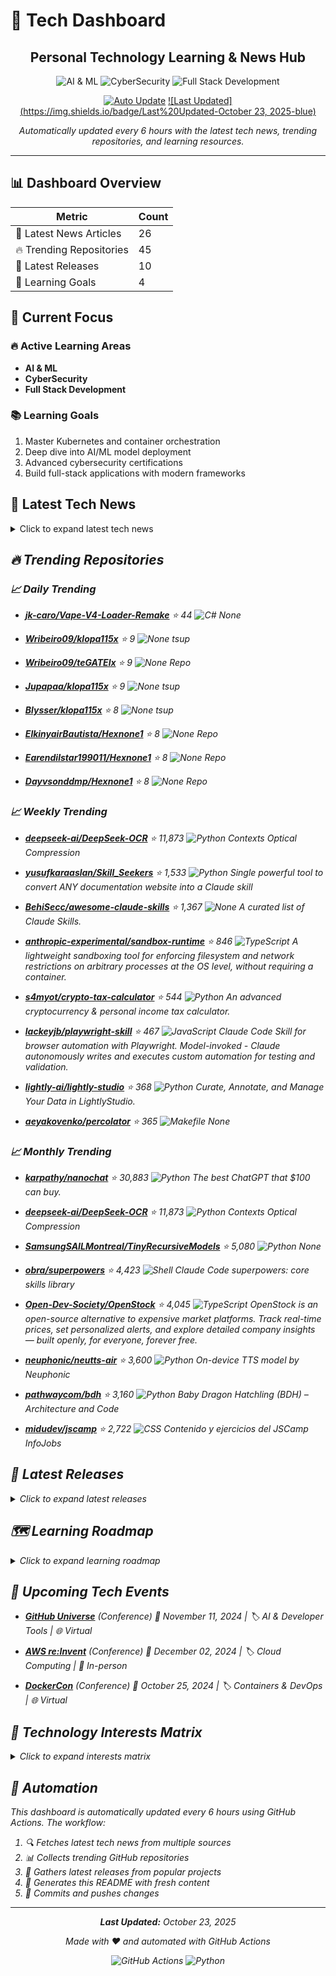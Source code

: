 # 🚀 Tech Dashboard

<div align="center">

## Personal Technology Learning & News Hub

![AI & ML](https://img.shields.io/badge/-AI%20&%20ML-blue) ![CyberSecurity](https://img.shields.io/badge/-CyberSecurity-red) ![Full Stack Development](https://img.shields.io/badge/-Full%20Stack%20Development-green)

[![Auto Update](https://img.shields.io/badge/Auto%20Update-Enabled-success)](https://github.com/yourusername/tech-dashboard/actions)
[![Last Updated](https://img.shields.io/badge/Last%20Updated-October 23, 2025-blue)](https://github.com/yourusername/tech-dashboard)

*Automatically updated every 6 hours with the latest tech news, trending repositories, and learning resources.*

</div>

---

## 📊 Dashboard Overview

| Metric | Count |
|--------|-------|
| 📰 Latest News Articles | 26 |
| 🔥 Trending Repositories | 45 |
| 🎯 Latest Releases | 10 |
| 🎯 Learning Goals | 4 |

## 🎯 Current Focus

### 🔥 Active Learning Areas

- **AI & ML**
- **CyberSecurity**
- **Full Stack Development**

### 📚 Learning Goals

1. Master Kubernetes and container orchestration
2. Deep dive into AI/ML model deployment
3. Advanced cybersecurity certifications
4. Build full-stack applications with modern frameworks

## 📰 Latest Tech News

<details>
<summary>Click to expand latest tech news</summary>

### 📑 Hacker News

- **[VortexNet: Neural network based on fluid dynamics](https://github.com/samim23/vortexnet)**
  *<p>Article URL: <a href="https://github.com/samim23/vortexnet">https://github.com/samim23/vortexnet</a></p>
<p>Comments URL: <a href="https://news.ycombinator.com/item?id=45676162">https://news.ycombi...*
  📅 Wed, 22 Oct 2025 22:51:58 +0000

- **[Iceland reports the presence of mosquitoes as climate warms](https://www.npr.org/2025/10/22/nx-s1-5582748/iceland-mosquitoes-first-time)**
  *<p>Article URL: <a href="https://www.npr.org/2025/10/22/nx-s1-5582748/iceland-mosquitoes-first-time">https://www.npr.org/2025/10/22/nx-s1-5582748/iceland-mosquitoes-first-time</a></p>
<p>Comments URL:...*
  📅 Wed, 22 Oct 2025 22:15:29 +0000

- **[InpharmD (YC W21) Is Hiring – NLP Engineer](https://inpharmd.com/jobs/inpharmd-is-hiring-ai-ml-engineer)**
  *<p>Article URL: <a href="https://inpharmd.com/jobs/inpharmd-is-hiring-ai-ml-engineer">https://inpharmd.com/jobs/inpharmd-is-hiring-ai-ml-engineer</a></p>
<p>Comments URL: <a href="https://news.ycombin...*
  📅 Wed, 22 Oct 2025 21:01:07 +0000

- **[YASA beats own power density record pushing electric motor to 59kW/kg benchmark](https://yasa.com/news/yasa-smashes-own-unofficial-power-density-world-record-pushing-state-of-the-art-electric-motor-to-staggering-new-59kw-kg-benchmark/)**
  *<p>Article URL: <a href="https://yasa.com/news/yasa-smashes-own-unofficial-power-density-world-record-pushing-state-of-the-art-electric-motor-to-staggering-new-59kw-kg-benchmark/">https://yasa.com/new...*
  📅 Wed, 22 Oct 2025 20:54:37 +0000

- **[Google flags Immich sites as dangerous](https://immich.app/blog/google-flags-immich-as-dangerous)**
  *<p>Article URL: <a href="https://immich.app/blog/google-flags-immich-as-dangerous">https://immich.app/blog/google-flags-immich-as-dangerous</a></p>
<p>Comments URL: <a href="https://news.ycombinator.c...*
  📅 Wed, 22 Oct 2025 20:53:49 +0000

- **[Rethinking CQRS: An Interview on OpenCQRS](https://docs.eventsourcingdb.io/blog/2025/10/23/rethinking-cqrs-an-interview-on-opencqrs/)**
  *<p>Article URL: <a href="https://docs.eventsourcingdb.io/blog/2025/10/23/rethinking-cqrs-an-interview-on-opencqrs/">https://docs.eventsourcingdb.io/blog/2025/10/23/rethinking-cqrs-an-interview-on-open...*
  📅 Wed, 22 Oct 2025 20:46:06 +0000

### 📑 TechCrunch

- **[Elon Musk frets over controlling Tesla’s ‘robot army’ as car biz rebounds slightly](https://techcrunch.com/2025/10/22/elon-musk-frets-over-controlling-teslas-robot-army-as-car-biz-rebounds/)**
  *Tesla's profit actually fell 37% compared to the same period last year, despite buyers rushing to take advantage of the expiring EV tax credit....*
  📅 Wed, 22 Oct 2025 23:05:00 +0000

- **[Snapchat makes its first open prompt AI Lens available for free in the US](https://techcrunch.com/2025/10/22/snapchat-makes-its-first-open-prompt-ai-lens-available-for-free-in-the-us/)**
  *Snapchat is expanding access to its AI-powered “Imagine Lens,” allowing all users to generate and edit images with custom prompts for free....*
  📅 Wed, 22 Oct 2025 21:25:30 +0000

- **[Why Cohere’s ex-AI research lead is betting against the scaling race](https://techcrunch.com/2025/10/22/why-coheres-ex-ai-research-lead-is-betting-against-the-scaling-race/)**
  *Cohere's former VP of AI research, Sara Hooker, is launching a new startup to build AI models that can adapt to their environment....*
  📅 Wed, 22 Oct 2025 20:52:17 +0000

- **[OpenAI requested memorial attendee list in ChatGPT suicide lawsuit](https://techcrunch.com/2025/10/22/openai-requested-memorial-attendee-list-in-chatgpt-suicide-lawsuit/)**
  *The new information comes as the Raines family updated its lawsuit against OpenAI. The family first filed a wrongful death suit against OpenAI in August after alleging their son had taken his own life...*
  📅 Wed, 22 Oct 2025 20:49:19 +0000

- **[OpenAI’s Atlas is more about ChatGPT than the web](https://techcrunch.com/2025/10/22/openais-atlas-is-more-about-chatgpt-than-the-web/)**
  *OpenAI's new browser is a surface for the company to distribute ChatGPT and develop new AI features rather than improving core web experience....*
  📅 Wed, 22 Oct 2025 18:51:43 +0000

- **[Amazon unveils AI smart glasses for its delivery drivers](https://techcrunch.com/2025/10/22/amazon-unveils-ai-smart-glasses-for-its-delivery-drivers/)**
  *Amazon likely hopes that the new glasses will shave valuable time off of each delivery by providing delivery drivers with detailed directions and information about hazards directly in their line of si...*
  📅 Wed, 22 Oct 2025 18:33:34 +0000

### 📑 Dev.to

- **[a introduction to deepseek API](https://dev.to/sengseng/a-introduction-to-deepseek-api-b92)**
  *<ol>
<li><p>The DeepSeek API is compatible with OpenAI's. You can directly use the OpenAI SDK to access the DeepSeek API by simply modifying the configuration.</p></li>
<li><p>For compatibility with O...*
  📅 Thu, 23 Oct 2025 00:54:18 +0000

- **[LLM evaluation: a quick overview of Stax](https://dev.to/lethargicpanda/llm-evaluation-a-quick-overview-of-stax-51km)**
  *<p><em>The views and opinions expressed on this blog are my own and do not reflect those of my employer. Additionally, any solutions, APIs, or products mentioned are for informational and discussion p...*
  📅 Thu, 23 Oct 2025 00:38:46 +0000

</details>

## 🔥 Trending Repositories

### 📈 Daily Trending

- **[jk-caro/Vape-V4-Loader-Remake](https://github.com/jk-caro/Vape-V4-Loader-Remake)** ⭐ 44
  ![C#](https://img.shields.io/badge/-C#-lightgrey)
  None

- **[Wribeiro09/klopa115x](https://github.com/Wribeiro09/klopa115x)** ⭐ 9
  ![None](https://img.shields.io/badge/-None-lightgrey)
  tsup

- **[Wribeiro09/teGATElx](https://github.com/Wribeiro09/teGATElx)** ⭐ 9
  ![None](https://img.shields.io/badge/-None-lightgrey)
  Repo

- **[Jupapaa/klopa115x](https://github.com/Jupapaa/klopa115x)** ⭐ 9
  ![None](https://img.shields.io/badge/-None-lightgrey)
  tsup

- **[Blysser/klopa115x](https://github.com/Blysser/klopa115x)** ⭐ 8
  ![None](https://img.shields.io/badge/-None-lightgrey)
  tsup

- **[ElkinyairBautista/Hexnone1](https://github.com/ElkinyairBautista/Hexnone1)** ⭐ 8
  ![None](https://img.shields.io/badge/-None-lightgrey)
  Repo

- **[Earendilstar199011/Hexnone1](https://github.com/Earendilstar199011/Hexnone1)** ⭐ 8
  ![None](https://img.shields.io/badge/-None-lightgrey)
  Repo

- **[Dayvsonddmp/Hexnone1](https://github.com/Dayvsonddmp/Hexnone1)** ⭐ 8
  ![None](https://img.shields.io/badge/-None-lightgrey)
  Repo

### 📈 Weekly Trending

- **[deepseek-ai/DeepSeek-OCR](https://github.com/deepseek-ai/DeepSeek-OCR)** ⭐ 11,873
  ![Python](https://img.shields.io/badge/-Python-blue)
  Contexts Optical Compression

- **[yusufkaraaslan/Skill_Seekers](https://github.com/yusufkaraaslan/Skill_Seekers)** ⭐ 1,533
  ![Python](https://img.shields.io/badge/-Python-blue)
  Single powerful tool to convert ANY documentation website into a Claude skill

- **[BehiSecc/awesome-claude-skills](https://github.com/BehiSecc/awesome-claude-skills)** ⭐ 1,367
  ![None](https://img.shields.io/badge/-None-lightgrey)
  A curated list of Claude Skills.

- **[anthropic-experimental/sandbox-runtime](https://github.com/anthropic-experimental/sandbox-runtime)** ⭐ 846
  ![TypeScript](https://img.shields.io/badge/-TypeScript-blue)
  A lightweight sandboxing tool for enforcing filesystem and network restrictions on arbitrary processes at the OS level, without requiring a container.

- **[s4myot/crypto-tax-calculator](https://github.com/s4myot/crypto-tax-calculator)** ⭐ 544
  ![Python](https://img.shields.io/badge/-Python-blue)
  An advanced cryptocurrency & personal income tax calculator.

- **[lackeyjb/playwright-skill](https://github.com/lackeyjb/playwright-skill)** ⭐ 467
  ![JavaScript](https://img.shields.io/badge/-JavaScript-yellow)
  Claude Code Skill for browser automation with Playwright. Model-invoked - Claude autonomously writes and executes custom automation for testing and validation.

- **[lightly-ai/lightly-studio](https://github.com/lightly-ai/lightly-studio)** ⭐ 368
  ![Python](https://img.shields.io/badge/-Python-blue)
  Curate, Annotate, and Manage Your Data in LightlyStudio.

- **[aeyakovenko/percolator](https://github.com/aeyakovenko/percolator)** ⭐ 365
  ![Makefile](https://img.shields.io/badge/-Makefile-lightgrey)
  None

### 📈 Monthly Trending

- **[karpathy/nanochat](https://github.com/karpathy/nanochat)** ⭐ 30,883
  ![Python](https://img.shields.io/badge/-Python-blue)
  The best ChatGPT that $100 can buy.

- **[deepseek-ai/DeepSeek-OCR](https://github.com/deepseek-ai/DeepSeek-OCR)** ⭐ 11,873
  ![Python](https://img.shields.io/badge/-Python-blue)
  Contexts Optical Compression

- **[SamsungSAILMontreal/TinyRecursiveModels](https://github.com/SamsungSAILMontreal/TinyRecursiveModels)** ⭐ 5,080
  ![Python](https://img.shields.io/badge/-Python-blue)
  None

- **[obra/superpowers](https://github.com/obra/superpowers)** ⭐ 4,423
  ![Shell](https://img.shields.io/badge/-Shell-lightgrey)
  Claude Code superpowers: core skills library

- **[Open-Dev-Society/OpenStock](https://github.com/Open-Dev-Society/OpenStock)** ⭐ 4,045
  ![TypeScript](https://img.shields.io/badge/-TypeScript-blue)
  OpenStock is an open-source alternative to expensive market platforms. Track real-time prices, set personalized alerts, and explore detailed company insights — built openly, for everyone, forever free.

- **[neuphonic/neutts-air](https://github.com/neuphonic/neutts-air)** ⭐ 3,600
  ![Python](https://img.shields.io/badge/-Python-blue)
  On-device TTS model by Neuphonic

- **[pathwaycom/bdh](https://github.com/pathwaycom/bdh)** ⭐ 3,160
  ![Python](https://img.shields.io/badge/-Python-blue)
  Baby Dragon Hatchling (BDH) – Architecture and Code

- **[midudev/jscamp](https://github.com/midudev/jscamp)** ⭐ 2,722
  ![CSS](https://img.shields.io/badge/-CSS-lightgrey)
  Contenido y ejercicios del JSCamp InfoJobs

## 🚀 Latest Releases

<details>
<summary>Click to expand latest releases</summary>

### 📦 microsoft/vscode

**[September 2025 Recovery 1](https://github.com/microsoft/vscode/releases/tag/1.105.1)** `1.105.1`

📅 Released: October 15, 2025

The update addresses these [issues](https://github.com/Microsoft/vscode/issues?q=is%3Aissue+milestone%3A%22September+2025+Recovery+1%22+is%3Aclosed+).

For the complete release notes go to [Updates]...

---

### 📦 facebook/react

**[19.2.0 (Oct 1, 2025)](https://github.com/facebook/react/releases/tag/v19.2.0)** `v19.2.0`

📅 Released: October 01, 2025

Below is a list of all new features, APIs, and bug fixes.

Read the [React 19.2 release post](https://react.dev/blog/2025/10/01/react-19-2) for more information.

## New React Features

- [`<Act...

---

### 📦 angular/angular

**[20.3.7](https://github.com/angular/angular/releases/tag/20.3.7)** `20.3.7`

📅 Released: October 22, 2025

### animations
| Commit | Description |
| -- | -- |
| [![fix - bd38cd45a5](https://img.shields.io/badge/bd38cd45a5-fix-green)](https://github.com/angular/angular/commit/bd38cd45a5fb81e92b91e582d7b13aa...

---

### 📦 vuejs/vue

**[v2.7.16 "Swan Song"](https://github.com/vuejs/vue/releases/tag/v2.7.16)** `v2.7.16`

📅 Released: December 24, 2023

**This is the final release for Vue 2.**

Vue 2 will reach End of Life on December 31st, 2023. For more details, please read this [blog post](https://blog.vuejs.org/posts/vue-2-eol).

Please refer...

---

### 📦 tensorflow/tensorflow

**[TensorFlow 2.20.0](https://github.com/tensorflow/tensorflow/releases/tag/v2.20.0)** `v2.20.0`

📅 Released: August 13, 2025

# Release 2.20.0

## TensorFlow

### Breaking Changes

* The `tensorflow-io-gcs-filesystem` package is now optional, due its uncertain, and limited support. To install it alongside `tensorflow`,...

---

### 📦 pytorch/pytorch

**[2.9 Release Notes](https://github.com/pytorch/pytorch/releases/tag/v2.9.0)** `v2.9.0`

📅 Released: October 15, 2025

# PyTorch 2.9.0 Release Notes
- [Highlights](#highlights)
- [Backwards Incompatible Changes](#backwards-incompatible-changes)
- [Deprecations](#deprecations)
- [New Features](#new-features)
- [Im...

---

### 📦 kubernetes/kubernetes

**[Kubernetes v1.34.1](https://github.com/kubernetes/kubernetes/releases/tag/v1.34.1)** `v1.34.1`

📅 Released: September 10, 2025


See [kubernetes-announce@](https://groups.google.com/forum/#!forum/kubernetes-announce). Additional binary downloads are linked in the [CHANGELOG](https://github.com/kubernetes/kubernetes/blob/master...

---

### 📦 docker/compose

**[v2.40.2](https://github.com/docker/compose/releases/tag/v2.40.2)** `v2.40.2`

📅 Released: October 22, 2025

## What's Changed
* Compose can't create a tar with adequate uid:gid ownership by @ndeloof in https://github.com/docker/compose/pull/13299
* fail build if minimal required version of buildx isn't in...

---

### 📦 nodejs/node

**[2025-10-15, Version 25.0.0 (Current), @RafaelGSS](https://github.com/nodejs/node/releases/tag/v25.0.0)** `v25.0.0`

📅 Released: October 15, 2025

Node.js 25 is here! We have upgraded V8 to **14.1**, bringing major `JSON.stringify`
performance improvements, built-in `Uint8Array` base64/hex conversion, and ongoing
WebAssembly and JIT pipeline o...

---

### 📦 rust-lang/rust

**[Rust 1.90.0](https://github.com/rust-lang/rust/releases/tag/1.90.0)** `1.90.0`

📅 Released: September 18, 2025

<a id="1.90-Language"></a>

## Language

- [Split up the `unknown_or_malformed_diagnostic_attributes` lint](https://github.com/rust-lang/rust/pull/140717). This lint has been split up into four finer-...

---

</details>

## 🗺️ Learning Roadmap

<details>
<summary>Click to expand learning roadmap</summary>

### 🟡 Programming Languages

**Priority:** Medium | **Estimated Time:** 3-6 months

**Skills to Learn:**
- [ ] Java
- [ ] Python
- [ ] JavaScript
- [ ] TypeScript
- [ ] Go

### 🟡 Frameworks

**Priority:** Medium | **Estimated Time:** 3-6 months

**Skills to Learn:**
- [ ] React
- [ ] Spring Boot
- [ ] Django
- [ ] Node.js
- [ ] Next.js

### 🟡 Cybersecurity

**Priority:** Medium | **Estimated Time:** 3-6 months

**Skills to Learn:**
- [ ] Penetration Testing
- [ ] Web Security
- [ ] Network Security
- [ ] OWASP

### 🟡 Ai Ml

**Priority:** Medium | **Estimated Time:** 3-6 months

**Skills to Learn:**
- [ ] Machine Learning
- [ ] Deep Learning
- [ ] NLP
- [ ] Computer Vision
- [ ] TensorFlow
- [ ] PyTorch

### 🟡 Devops

**Priority:** Medium | **Estimated Time:** 3-6 months

**Skills to Learn:**
- [ ] Docker
- [ ] Kubernetes
- [ ] CI/CD
- [ ] AWS
- [ ] Azure

### 🟡 Other

**Priority:** Medium | **Estimated Time:** 3-6 months

**Skills to Learn:**
- [ ] Blockchain
- [ ] Web3
- [ ] Cloud Computing

### 📚 Recommended Resources

**Programming Languages:**
- LeetCode
- HackerRank
- Codecademy

**Frameworks:**
- Official Documentation
- YouTube Tutorials
- Udemy Courses

**Cybersecurity:**
- TryHackMe
- HackTheBox
- SANS Training

**Ai Ml:**
- Coursera ML Course
- Fast.ai
- Papers with Code

**Devops:**
- Docker Hub
- Kubernetes Documentation
- AWS Free Tier

**Other:**
- GitHub Awesome Lists
- Medium Articles
- Reddit Communities

</details>

## 📅 Upcoming Tech Events

- **[GitHub Universe](https://githubuniverse.com)** (Conference)
  📅 November 11, 2024 | 🏷️ AI & Developer Tools | 🌐 Virtual

- **[AWS re:Invent](https://reinvent.awsevents.com)** (Conference)
  📅 December 02, 2024 | 🏷️ Cloud Computing | 📍 In-person

- **[DockerCon](https://www.docker.com/dockercon)** (Conference)
  📅 October 25, 2024 | 🏷️ Containers & DevOps | 🌐 Virtual

## 🧠 Technology Interests Matrix

<details>
<summary>Click to expand interests matrix</summary>

### Programming Languages

| Skill | Status |
|-------|--------|
| Java | 🟡 Learning |
| Python | 🔴 Beginner |
| JavaScript | 🟡 Learning |
| TypeScript | 🔴 Beginner |
| Go | 🔴 Beginner |

### Frameworks

| Skill | Status |
|-------|--------|
| React | 🔴 Beginner |
| Spring Boot | 🟢 Proficient |
| Django | 🟡 Learning |
| Node.js | 🟢 Proficient |
| Next.js | 🟢 Proficient |

### Cybersecurity

| Skill | Status |
|-------|--------|
| Penetration Testing | 🟢 Proficient |
| Web Security | ⚪ Planned |
| Network Security | ⚪ Planned |
| OWASP | 🟡 Learning |

### Ai Ml

| Skill | Status |
|-------|--------|
| Machine Learning | 🟡 Learning |
| Deep Learning | ⚪ Planned |
| NLP | 🟡 Learning |
| Computer Vision | ⚪ Planned |
| TensorFlow | 🟢 Proficient |
| PyTorch | 🟡 Learning |

### Devops

| Skill | Status |
|-------|--------|
| Docker | 🔴 Beginner |
| Kubernetes | ⚪ Planned |
| CI/CD | 🟢 Proficient |
| AWS | 🔴 Beginner |
| Azure | 🔴 Beginner |

### Other

| Skill | Status |
|-------|--------|
| Blockchain | 🟢 Proficient |
| Web3 | 🟢 Proficient |
| Cloud Computing | ⚪ Planned |

</details>

## 🤖 Automation

This dashboard is automatically updated every 6 hours using GitHub Actions. The workflow:

1. 🔍 Fetches latest tech news from multiple sources
2. 📊 Collects trending GitHub repositories
3. 🚀 Gathers latest releases from popular projects
4. 📝 Generates this README with fresh content
5. 🔄 Commits and pushes changes

---

<div align="center">

**Last Updated:** October 23, 2025

Made with ❤️ and automated with GitHub Actions

![GitHub Actions](https://img.shields.io/badge/GitHub%20Actions-2088FF?style=for-the-badge&logo=github-actions&logoColor=white)
![Python](https://img.shields.io/badge/Python-3776AB?style=for-the-badge&logo=python&logoColor=white)

</div>
